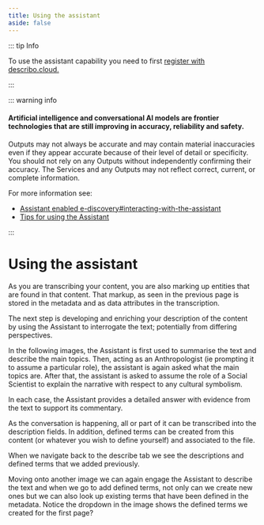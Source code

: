 ```yaml
---
title: Using the assistant
aside: false
---
```


::: tip Info

To use the assistant capability you need to first
[register with describo.cloud.](/docs/guide/register)

:::

::: warning info

#### Artificial intelligence and conversational AI models are frontier technologies that are still improving in accuracy, reliability and safety.

Outputs may not always be accurate and may contain material inaccuracies even if they appear
accurate because of their level of detail or specificity. You should not rely on any Outputs without
independently confirming their accuracy. The Services and any Outputs may not reflect correct,
current, or complete information.

For more information see:

-   [Assistant enabled e-discovery#interacting-with-the-assistant](/docs/guide/assistant-supported-discovery.html#interacting-with-the-assistant)
-   [Tips for using the Assistant](/docs/guide/prompt-engineering.html)

:::

# Using the assistant

As you are transcribing your content, you are also marking up entities that are found in that
content. That markup, as seen in the previous page is stored in the metadata and as data attributes
in the transcription.

The next step is developing and enriching your description of the content by using the Assistant to
interrogate the text; potentially from differing perspectives.

In the following images, the Assistant is first used to summarise the text and describe the main
topics. Then, acting as an Anthropologist (ie prompting it to assume a particular role), the
assistant is again asked what the main topics are. After that, the assistant is asked to assume the
role of a Social Scientist to explain the narrative with respect to any cultural symbolism.

<ImageComponent src="/images/guide-transcribing-content-assistant/assistant1.webp"></ImageComponent>

In each case, the Assistant provides a detailed answer with evidence from the text to support its
commentary.

As the conversation is happening, all or part of it can be transcribed into the description fields.
In addition, defined terms can be created from this content (or whatever you wish to define
yourself) and associated to the file.

When we navigate back to the describe tab we see the descriptions and defined terms that we added
previously.

<ImageComponent src="/images/guide-transcribing-content-assistant/assistant2.webp"></ImageComponent>

Moving onto another image we can again engage the Assistant to describe the text and when we go to
add defined terms, not only can we create new ones but we can also look up existing terms that have
been defined in the metadata. Notice the dropdown in the image shows the defined terms we created
for the first page?

<ImageComponent src="/images/guide-transcribing-content-assistant/assistant3.webp"></ImageComponent>

<Disqus />
